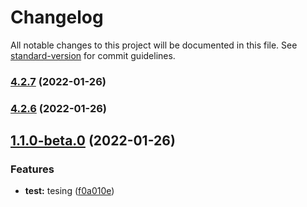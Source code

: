 # Changelog

All notable changes to this project will be documented in this file. See [standard-version](https://github.com/conventional-changelog/standard-version) for commit guidelines.

### [4.2.7](https://github.com/cmani97/sem-demo/compare/v4.2.6...v4.2.7) (2022-01-26)

### [4.2.6](https://github.com/cmani97/sem-demo/compare/v1.1.0-beta.0...v4.2.6) (2022-01-26)

## [1.1.0-beta.0](https://github.com/cmani97/sem-demo/compare/v4.2.5...v1.1.0-beta.0) (2022-01-26)


### Features

* **test:** tesing ([f0a010e](https://github.com/cmani97/sem-demo/commit/f0a010e3718ec9211829e36ebaa68670c116775c))
